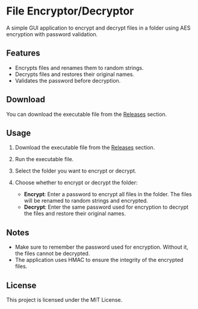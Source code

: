# File Encryptor/Decryptor

A simple GUI application to encrypt and decrypt files in a folder using AES encryption with password validation.

## Features

- Encrypts files and renames them to random strings.
- Decrypts files and restores their original names.
- Validates the password before decryption.

## Download

You can download the executable file from the [Releases](https://github.com/andisurandi29/FileEcryptDecrypt-Tools.git) section.

## Usage

1. Download the executable file from the [Releases](https://github.com/andisurandi29/FileEcryptDecrypt-Tools.git) section.

2. Run the executable file.

3. Select the folder you want to encrypt or decrypt.

4. Choose whether to encrypt or decrypt the folder:
   - **Encrypt**: Enter a password to encrypt all files in the folder. The files will be renamed to random strings and encrypted.
   - **Decrypt**: Enter the same password used for encryption to decrypt the files and restore their original names.

## Notes

- Make sure to remember the password used for encryption. Without it, the files cannot be decrypted.
- The application uses HMAC to ensure the integrity of the encrypted files.

## License

This project is licensed under the MIT License.
